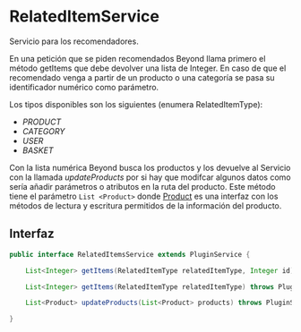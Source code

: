 # RelatedItemService

Servicio para los recomendadores.

En una petición que se piden recomendados Beyond llama primero el método getItems que debe devolver una lista de Integer. En caso de que el recomendado venga a partir de un producto o una categoría se pasa su identificador numérico como parámetro.

Los tipos disponibles son los siguientes (enumera RelatedItemType):

- *PRODUCT*
- *CATEGORY*
- *USER*
- *BASKET*

Con la lista numérica Beyond busca los productos y los devuelve al Servicio con la llamada *updateProducts* por si hay que modifcar algunos datos como sería añadir parámetros o atributos en la ruta del producto. Este método tiene el parámetro `List <Product>` donde [Product](../Models/Product.md) es una interfaz con los métodos de lectura y escritura permitidos de la información del producto.

## Interfaz

```java
public interface RelatedItemsService extends PluginService {

    List<Integer> getItems(RelatedItemType relatedItemType, Integer id) throws PluginServiceException;

    List<Integer> getItems(RelatedItemType relatedItemType) throws PluginServiceException;

    List<Product> updateProducts(List<Product> products) throws PluginServiceException;

}
```
